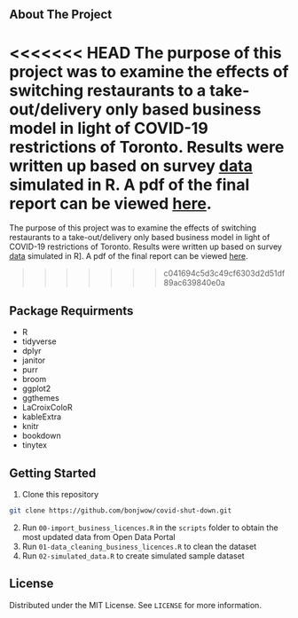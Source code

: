 ## About The Project

<<<<<<< HEAD
The purpose of this project was to examine the effects of switching restaurants to a take-out/delivery only based business model in light of COVID-19 restrictions of Toronto. Results were written up based on survey [data](https://github.com/bonjwow/covid-shut-down/blob/main/inputs/data/simulated_data.csv) simulated in R. A pdf of the final report can be viewed [here](https://github.com/bonjwow/covid-shut-down/blob/main/outputs/paper/paper.pdf).
=======
The purpose of this project was to examine the effects of switching restaurants to a take-out/delivery only based business model in light of COVID-19 restrictions of Toronto. Results were written up based on survey [data](https://github.com/bonjwow/covid-shut-down/blob/main/inputs/data/simulated_data.csv) simulated in R]. A pdf of the final report can be viewed [here](https://github.com/bonjwow/covid-shut-down/blob/main/outputs/paper/paper.pdf).
>>>>>>> c041694c5d3c49cf6303d2d51df89ac639840e0a

## Package Requirments
* R
* tidyverse
* dplyr
* janitor
* purr
* broom
* ggplot2
* ggthemes
* LaCroixColoR
* kableExtra
* knitr
* bookdown
* tinytex

## Getting Started
1. Clone this repository
  ```sh
  git clone https://github.com/bonjwow/covid-shut-down.git
  ```
2. Run `00-import_business_licences.R` in the `scripts` folder to obtain the most updated data from Open Data Portal
3. Run `01-data_cleaning_business_licences.R` to clean the dataset
4. Run `02-simulated_data.R` to create simulated sample dataset

## License
Distributed under the MIT License. See `LICENSE` for more information.
